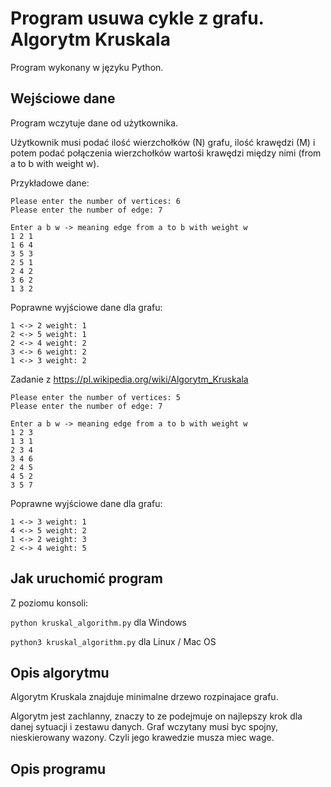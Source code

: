 
**Program usuwa cykle z grafu. Algorytm Kruskala**
==============================================
<p>Program wykonany w języku Python.

Wejściowe dane
------------------
<p>Program wczytuje dane od użytkownika. 

Użytkownik musi podać ilość wierzchołków (N) grafu, ilość krawędzi (M) i potem podać połączenia wierzchołków wartośi krawędzi między nimi (from a to b with weight w).
 

Przykładowe dane:

    Please enter the number of vertices: 6
    Please enter the number of edge: 7
    
    Enter a b w -> meaning edge from a to b with weight w
    1 2 1
    1 6 4 
    3 5 3
    2 5 1
    2 4 2
    3 6 2
    1 3 2
    
Poprawne wyjściowe dane dla grafu:

    1 <-> 2 weight: 1
    2 <-> 5 weight: 1
    2 <-> 4 weight: 2
    3 <-> 6 weight: 2
    1 <-> 3 weight: 2
    

Zadanie z https://pl.wikipedia.org/wiki/Algorytm_Kruskala


    Please enter the number of vertices: 5
    Please enter the number of edge: 7
    
    Enter a b w -> meaning edge from a to b with weight w
    1 2 3
    1 3 1 
    2 3 4
    3 4 6
    2 4 5
    4 5 2
    3 5 7


Poprawne wyjściowe dane dla grafu:

    1 <-> 3 weight: 1
    4 <-> 5 weight: 2
    1 <-> 2 weight: 3
    2 <-> 4 weight: 5

Jak uruchomić program
--------------------------

Z poziomu konsoli: 

`python kruskal_algorithm.py` dla Windows 

`python3 kruskal_algorithm.py` dla Linux / Mac OS 

Opis algorytmu
--------------------------
Algorytm Kruskala znajduje minimalne drzewo rozpinajace grafu.

Algorytm jest zachlanny, znaczy to ze podejmuje on najlepszy krok dla danej sytuacji i zestawu danych. 
Graf wczytany musi byc spojny, nieskierowany wazony. Czyli jego krawedzie musza miec wage. 


Opis programu
--------------------------

